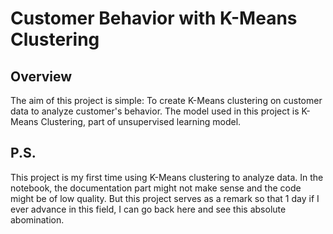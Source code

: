 <h1>Customer Behavior with K-Means Clustering</h1>

## Overview
<p>The aim of this project is simple: To create K-Means clustering on customer data to analyze customer's behavior. The model used in this project is K-Means Clustering, part of unsupervised learning model.</p>

## P.S.
<p>This project is my first time using K-Means clustering to analyze data. In the notebook, the documentation part might not make sense and the code might be of low quality. But this project serves as a remark so that 1 day if I ever advance in this field, I can go back here and see this absolute abomination. </p>
